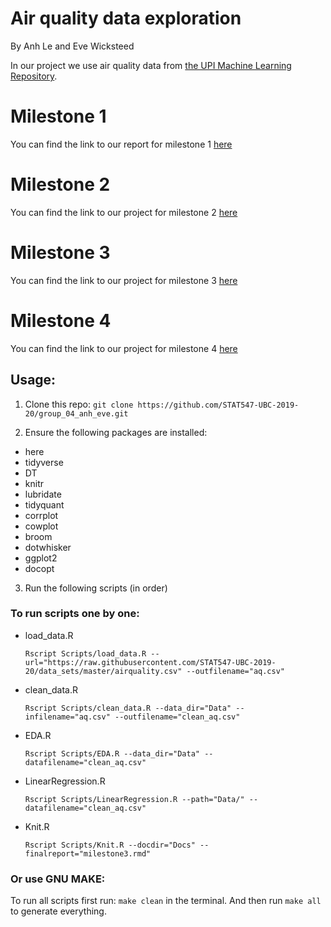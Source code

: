 # Air quality data exploration
By Anh Le and Eve Wicksteed

In our project we use air quality data from [the UPI Machine Learning Repository](https://archive.ics.uci.edu/ml/datasets/Air+Quality).

# Milestone 1

You can find the link to our report for milestone 1 [here](https://stat547-ubc-2019-20.github.io/group_04_anh_eve/Docs/milestone1.html)


# Milestone 2

You can find the link to our project for milestone 2 [here](https://stat547-ubc-2019-20.github.io/group_04_anh_eve/Docs/milestone2.html)

# Milestone 3

You can find the link to our project for milestone 3 [here](https://stat547-ubc-2019-20.github.io/group_04_anh_eve/Docs/milestone3.html)


# Milestone 4

You can find the link to our project for milestone 4 [here](https://stat547-ubc-2019-20.github.io/group_04_anh_eve/Docs/milestone4.html)


## Usage:

1. Clone this repo:
  `git clone https://github.com/STAT547-UBC-2019-20/group_04_anh_eve.git`

2. Ensure the following packages are installed:
- here
- tidyverse
- DT
- knitr
- lubridate
- tidyquant
- corrplot
- cowplot
- broom
- dotwhisker
- ggplot2
- docopt


3. Run the following scripts (in order)

### To run scripts one by one:

- load_data.R

  `Rscript Scripts/load_data.R --url="https://raw.githubusercontent.com/STAT547-UBC-2019-20/data_sets/master/airquality.csv" --outfilename="aq.csv"`

- clean_data.R

  `Rscript Scripts/clean_data.R --data_dir="Data" --infilename="aq.csv" --outfilename="clean_aq.csv"`

- EDA.R

  `Rscript Scripts/EDA.R --data_dir="Data" --datafilename="clean_aq.csv"`

- LinearRegression.R

  `Rscript Scripts/LinearRegression.R --path="Data/" --datafilename="clean_aq.csv"`
  
- Knit.R

  `Rscript Scripts/Knit.R --docdir="Docs" --finalreport="milestone3.rmd"`


### Or use GNU MAKE:

To run all scripts first run: `make clean` in the terminal. And then run `make all` to generate everything. 

